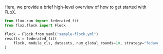 Here, we provide a brief high-level overview of how to get started with FLoX.

```python
from flox.run import federated_fit
from flox.flock import Flock

flock = Flock.from_yaml("sample-flock.yml")
results = federated_fit(
    flock, module_cls, datasets, num_global_rounds=10, strategy="fedavg"
)
```